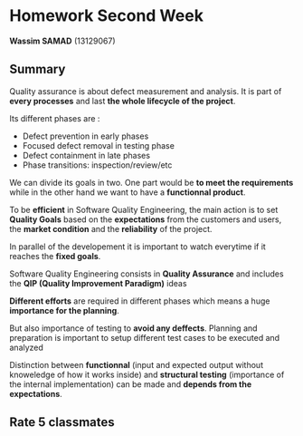 # Homework Second Week

**Wassim SAMAD** (13129067)

## Summary


Quality assurance is about defect measurement and analysis. It is part of **every processes** and last **the whole lifecycle of the project**.

Its different phases are :

* Defect prevention in early phases
* Focused defect removal in testing phase
* Defect containment in late phases
* Phase transitions: inspection/review/etc



We can divide its goals in two. One part would be **to meet the requirements** while in the other hand we want to have a **functionnal product**.

To be **efficient** in Software Quality Engineering, the main action is to set **Quality Goals** based on the **expectations** from the customers and users, the **market condition** and the **reliability** of the project.

In parallel of the developement it is important to watch everytime if it reaches the **fixed goals**.

Software Quality Engineering consists in **Quality Assurance** and includes the **QIP (Quality Improvement Paradigm)** ideas

**Different efforts** are required in different phases which means a huge **importance for the planning**.

But also importance of testing to **avoid any deffects**. Planning and preparation is important to setup different test cases to be executed and analyzed

Distinction between **functionnal** (input and expected output without knoweledge of how it works inside) and **structural testing** (importance of the internal implementation) can be made and **depends from the expectations**.


## Rate 5 classmates

